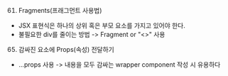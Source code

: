 61. Fragments(프래그먼트 사용법)
- JSX 표현식은 하나의 상위 혹은 부모 요소를 가지고 있어야 한다.
- 불필요한 div를 줄이는 방법 -> Fragment or "<>" 사용

65. 감싸진 요소에 Props(속성) 전달하기
- ...props 사용 -> 내용을 모두 감싸는 wrapper component 작성 시 유용하다